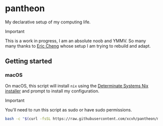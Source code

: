 # pantheon
My declarative setup of my computing life.

> [!IMPORTANT]
> This is a work in progress, I am an absolute noob and YMMV.
> So many many thanks to [Eric Cheng](https://github.com/eh8/chenglab) whose setup I am trying to rebuild and adapt.

## Getting started

### macOS

On macOS, this script will install `nix` using the
[Determinate Systems Nix installer](https://zero-to-nix.com/start/install) and
prompt to install my configuration.

> [!IMPORTANT] 
> You'll need to run this script as sudo or have sudo permissions.

```bash
bash -c "$(curl -fsSL https://raw.githubusercontent.com/xcvh/pantheon/main/install.sh)"
```
